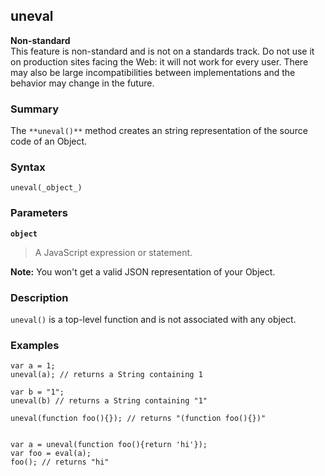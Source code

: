 ## uneval

**Non-standard**  
This feature is non-standard and is not on a standards track. Do not use it on production sites facing the Web: it will not work for every user. There may also be large incompatibilities between implementations and the behavior may change in the future.

### Summary

The `**uneval()**` method creates an string representation of the source code of an Object.

### Syntax

    uneval(_object_)

### Parameters

**`object`**

> A JavaScript expression or statement.

**Note:** You won't get a valid JSON representation of your Object.

### Description

`uneval()` is a top-level function and is not associated with any object.

### Examples

    var a = 1;
    uneval(a); // returns a String containing 1
    
    var b = "1";
    uneval(b) // returns a String containing "1"
    
    uneval(function foo(){}); // returns "(function foo(){})"
    
    
    var a = uneval(function foo(){return 'hi'});
    var foo = eval(a);
    foo(); // returns "hi"